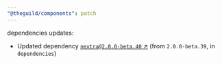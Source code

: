 ```yaml
---
"@theguild/components": patch
---
```

dependencies updates:
  - Updated dependency [`nextra@2.0.0-beta.40` ↗︎](https://www.npmjs.com/package/nextra/v/2.0.0) (from `2.0.0-beta.39`, in `dependencies`)
